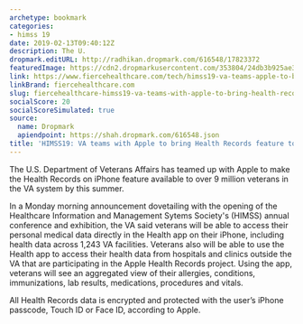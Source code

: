 ```yaml
---
archetype: bookmark
categories:
- himss 19
date: 2019-02-13T09:40:12Z
description: The U.
dropmark.editURL: http://radhikan.dropmark.com/616548/17823372
featuredImage: https://cdn2.dropmarkusercontent.com/353804/24db3b925ae3c98c745f4fcc4dc1e08250aaaaa0600fe777843b0a550f82c9bc/thumbnail/iPhone_X_Apple_Health_Records_screen_01232018.jpg?Expires=1557430063&Signature=YNAhUOynvBJ8W1upFOLafDsAIOQoEV4LDeVGZyBqNOS4uIeIRKd0wKXrg7b23~cMKyShKIltIZBXJqiNZs8LzDHYWOpuO04H52QBr~3LqgM79WdnwG9wdwwFXPgMorJxObCbwtqdH2NsgUUaty6iA7i51EkkXZ5yyZQuKyeLm-fqeKxz6z25fq8NbC8QKSStA7mrtckpayfj3mexMa9AOhbcbvuQLhorU20rXpJyQIhoZ20eS8xi57yNLMVyr~3qfr7BiXH9uNWut6pRh4bqfglKWts-OSSOs0k1u0bn9-jOwU~CkbKBZY2s9ObVd5~tEDHUllgQVct4kAiWLVc2IQ__&Key-Pair-Id=APKAITQYWVEN757ZA4KQ
link: https://www.fiercehealthcare.com/tech/himss19-va-teams-apple-to-bring-health-records-feature-to-veterans
linkBrand: fiercehealthcare.com
slug: fiercehealthcare-himss19-va-teams-with-apple-to-bring-health-records-feature-to-veterans
socialScore: 20
socialScoreSimulated: true
source:
  name: Dropmark
  apiendpoint: https://shah.dropmark.com/616548.json
title: 'HIMSS19: VA teams with Apple to bring Health Records feature to veterans'
---
```

The U.S. Department of Veterans Affairs has teamed up with Apple to make the Health Records on iPhone feature available to over 9 million veterans in the VA system by this summer.

In a Monday morning announcement dovetailing with the opening of the Healthcare Information and Management Sytems Society's (HIMSS) annual conference and exhibition, the VA said veterans will be able to access their personal medical data directly in the Health app on their iPhone, including health data across 1,243 VA facilities. Veterans also will be able to use the Health app to access their health data from hospitals and clinics outside the VA that are participating in the Apple Health Records project. Using the app, veterans will see an aggregated view of their allergies, conditions, immunizations, lab results, medications, procedures and vitals.

All Health Records data is encrypted and protected with the user’s iPhone passcode, Touch ID or Face ID, according to Apple.

